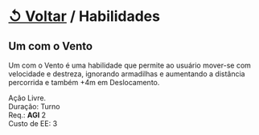 # [↺ Voltar](../Habilidades.md) / Habilidades

## Um com o Vento

Um com o Vento é uma habilidade que permite ao usuário mover-se com velocidade e destreza, ignorando armadilhas e aumentando a distância percorrida e também +4m em Deslocamento.

Ação Livre.  
Duração: Turno  
Req.: **AGI** 2  
Custo de EE: 3
